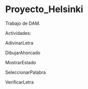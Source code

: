 # Proyecto_Helsinki
Trabajo de DAM.

Actividades:

AdivinarLetra   

DibujarAhorcado  

MostrarEstado  

SeleccionarPalabra  

VerificarLetra  
